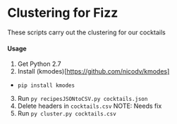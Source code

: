 # Clustering for Fizz
These scripts carry out the clustering for our cocktails

#### Usage
1. Get Python 2.7
2. Install (kmodes)[https://github.com/nicodv/kmodes]
  * `pip install kmodes`
3. Run `py recipesJSONtoCSV.py cocktails.json`
4. Delete headers in `cocktails.csv` NOTE: Needs fix
5. Run `py cluster.py cocktails.csv`
